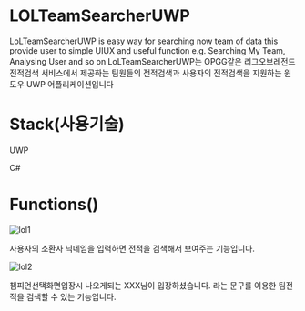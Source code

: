 # LOLTeamSearcherUWP

LoLTeamSearcherUWP is easy way for searching now team of data this provide user to simple UIUX and useful function e.g. Searching My Team, Analysing User and so on
LoLTeamSearcherUWP는 OPGG같은 리그오브레전드 전적검색 서비스에서 제공하는 팀원들의 전적검색과 사용자의 전적검색을 지원하는 윈도우 UWP 어플리케이션입니다

# Stack(사용기술)

UWP 

C#

# Functions()
![lol1](https://user-images.githubusercontent.com/38588097/81426545-4fe7cc80-9194-11ea-8a83-02d801e8d790.png)

사용자의 소환사 닉네임을 입력하면 전적을 검색해서 보여주는 기능입니다.

![lol2](https://user-images.githubusercontent.com/38588097/81426671-7c9be400-9194-11ea-8297-f439542aa4eb.png)

챔피언선택화면입장시 나오게되는 XXX님이 입장하셨습니다. 라는 문구를 이용한 팀전적을 검색할 수 있는 기능입니다.
